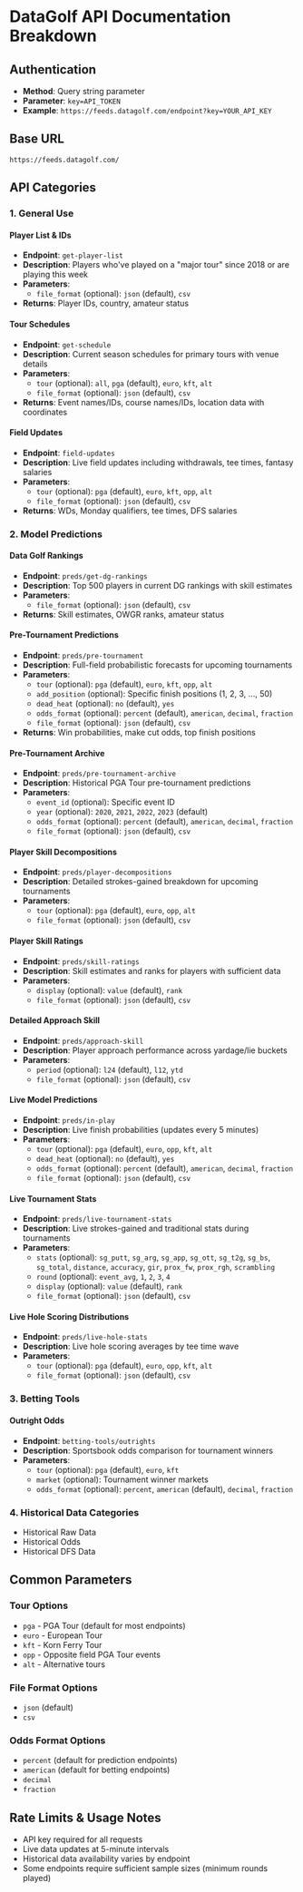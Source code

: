 # DataGolf API Documentation Breakdown

## Authentication
- **Method**: Query string parameter
- **Parameter**: `key=API_TOKEN`
- **Example**: `https://feeds.datagolf.com/endpoint?key=YOUR_API_KEY`

## Base URL
`https://feeds.datagolf.com/`

## API Categories

### 1. General Use

#### Player List & IDs
- **Endpoint**: `get-player-list`
- **Description**: Players who've played on a "major tour" since 2018 or are playing this week
- **Parameters**:
  - `file_format` (optional): `json` (default), `csv`
- **Returns**: Player IDs, country, amateur status

#### Tour Schedules  
- **Endpoint**: `get-schedule`
- **Description**: Current season schedules for primary tours with venue details
- **Parameters**:
  - `tour` (optional): `all`, `pga` (default), `euro`, `kft`, `alt`
  - `file_format` (optional): `json` (default), `csv`
- **Returns**: Event names/IDs, course names/IDs, location data with coordinates

#### Field Updates
- **Endpoint**: `field-updates`
- **Description**: Live field updates including withdrawals, tee times, fantasy salaries
- **Parameters**:
  - `tour` (optional): `pga` (default), `euro`, `kft`, `opp`, `alt`
  - `file_format` (optional): `json` (default), `csv`
- **Returns**: WDs, Monday qualifiers, tee times, DFS salaries

### 2. Model Predictions

#### Data Golf Rankings
- **Endpoint**: `preds/get-dg-rankings`
- **Description**: Top 500 players in current DG rankings with skill estimates
- **Parameters**:
  - `file_format` (optional): `json` (default), `csv`
- **Returns**: Skill estimates, OWGR ranks, amateur status

#### Pre-Tournament Predictions
- **Endpoint**: `preds/pre-tournament`
- **Description**: Full-field probabilistic forecasts for upcoming tournaments
- **Parameters**:
  - `tour` (optional): `pga` (default), `euro`, `kft`, `opp`, `alt`
  - `add_position` (optional): Specific finish positions (1, 2, 3, ..., 50)
  - `dead_heat` (optional): `no` (default), `yes`
  - `odds_format` (optional): `percent` (default), `american`, `decimal`, `fraction`
  - `file_format` (optional): `json` (default), `csv`
- **Returns**: Win probabilities, make cut odds, top finish positions

#### Pre-Tournament Archive
- **Endpoint**: `preds/pre-tournament-archive`
- **Description**: Historical PGA Tour pre-tournament predictions
- **Parameters**:
  - `event_id` (optional): Specific event ID
  - `year` (optional): `2020`, `2021`, `2022`, `2023` (default)
  - `odds_format` (optional): `percent` (default), `american`, `decimal`, `fraction`
  - `file_format` (optional): `json` (default), `csv`

#### Player Skill Decompositions
- **Endpoint**: `preds/player-decompositions`
- **Description**: Detailed strokes-gained breakdown for upcoming tournaments
- **Parameters**:
  - `tour` (optional): `pga` (default), `euro`, `opp`, `alt`
  - `file_format` (optional): `json` (default), `csv`

#### Player Skill Ratings
- **Endpoint**: `preds/skill-ratings`
- **Description**: Skill estimates and ranks for players with sufficient data
- **Parameters**:
  - `display` (optional): `value` (default), `rank`
  - `file_format` (optional): `json` (default), `csv`

#### Detailed Approach Skill
- **Endpoint**: `preds/approach-skill`
- **Description**: Player approach performance across yardage/lie buckets
- **Parameters**:
  - `period` (optional): `l24` (default), `l12`, `ytd`
  - `file_format` (optional): `json` (default), `csv`

#### Live Model Predictions
- **Endpoint**: `preds/in-play`
- **Description**: Live finish probabilities (updates every 5 minutes)
- **Parameters**:
  - `tour` (optional): `pga` (default), `euro`, `opp`, `kft`, `alt`
  - `dead_heat` (optional): `no` (default), `yes`
  - `odds_format` (optional): `percent` (default), `american`, `decimal`, `fraction`
  - `file_format` (optional): `json` (default), `csv`

#### Live Tournament Stats
- **Endpoint**: `preds/live-tournament-stats`
- **Description**: Live strokes-gained and traditional stats during tournaments
- **Parameters**:
  - `stats` (optional): `sg_putt`, `sg_arg`, `sg_app`, `sg_ott`, `sg_t2g`, `sg_bs`, `sg_total`, `distance`, `accuracy`, `gir`, `prox_fw`, `prox_rgh`, `scrambling`
  - `round` (optional): `event_avg`, `1`, `2`, `3`, `4`
  - `display` (optional): `value` (default), `rank`
  - `file_format` (optional): `json` (default), `csv`

#### Live Hole Scoring Distributions
- **Endpoint**: `preds/live-hole-stats`
- **Description**: Live hole scoring averages by tee time wave
- **Parameters**:
  - `tour` (optional): `pga` (default), `euro`, `opp`, `kft`, `alt`
  - `file_format` (optional): `json` (default), `csv`

### 3. Betting Tools

#### Outright Odds
- **Endpoint**: `betting-tools/outrights`
- **Description**: Sportsbook odds comparison for tournament winners
- **Parameters**:
  - `tour` (optional): `pga` (default), `euro`, `kft`
  - `market` (optional): Tournament winner markets
  - `odds_format` (optional): `percent`, `american` (default), `decimal`, `fraction`

### 4. Historical Data Categories
- Historical Raw Data
- Historical Odds  
- Historical DFS Data

## Common Parameters

### Tour Options
- `pga` - PGA Tour (default for most endpoints)
- `euro` - European Tour
- `kft` - Korn Ferry Tour
- `opp` - Opposite field PGA Tour events
- `alt` - Alternative tours

### File Format Options
- `json` (default)
- `csv`

### Odds Format Options
- `percent` (default for prediction endpoints)
- `american` (default for betting endpoints)
- `decimal`
- `fraction`

## Rate Limits & Usage Notes
- API key required for all requests
- Live data updates at 5-minute intervals
- Historical data availability varies by endpoint
- Some endpoints require sufficient sample sizes (minimum rounds played)